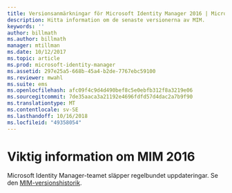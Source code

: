 ```yaml
---
title: Versionsanmärkningar för Microsoft Identity Manager 2016 | Microsoft Docs
description: Hitta information om de senaste versionerna av MIM.
keywords: ''
author: billmath
ms.author: billmath
manager: mtillman
ms.date: 10/12/2017
ms.topic: article
ms.prod: microsoft-identity-manager
ms.assetid: 297e25a5-668b-45a4-b2de-7767ebc59100
ms.reviewer: mwahl
ms.suite: ems
ms.openlocfilehash: afc09f4c9d4d490bef8c5e0ebfb312f8a3219e06
ms.sourcegitcommit: 7de35aaca3a21192e4696fdfd57d4dac2a7b9f90
ms.translationtype: MT
ms.contentlocale: sv-SE
ms.lasthandoff: 10/16/2018
ms.locfileid: "49358054"
---
```

# <a name="release-notes-for-mim-2016"></a>Viktig information om MIM 2016
Microsoft Identity Manager-teamet släpper regelbundet uppdateringar. Se den [MIM-versionshistorik](reference/version-history.md).
